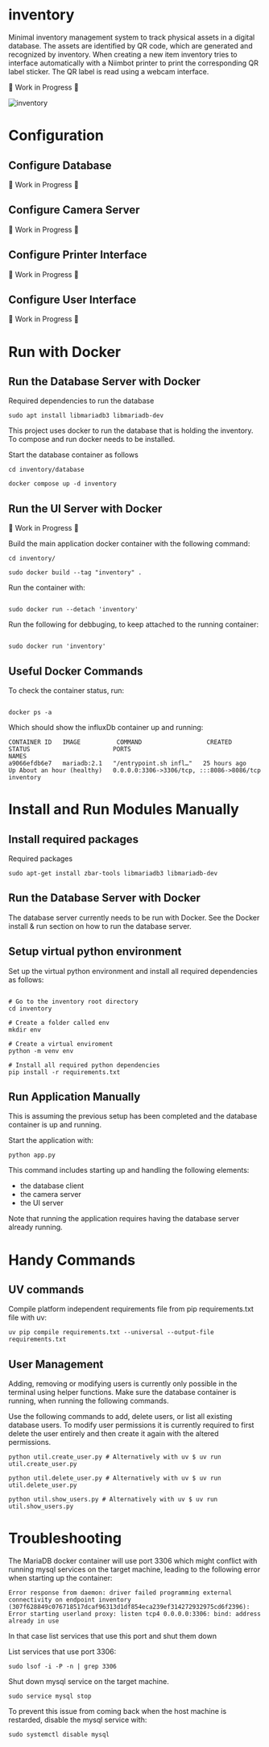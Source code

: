 # inventory

Minimal inventory management system to track physical assets in a digital database. The assets are identified by QR code, which are generated and recognized by inventory. When creating a new item inventory tries to interface automatically with a Niimbot printer to print the corresponding QR label sticker. The QR label is read using a webcam interface.

:construction: Work in Progress :construction:

![inventory](https://github.com/maxxonair/inventory/tree/main/frontend/data/inventory_example_ui_home.png?raw=true)

# Configuration

## Configure Database

:construction: Work in Progress :construction:

## Configure Camera Server

:construction: Work in Progress :construction:

## Configure Printer Interface

:construction: Work in Progress :construction:

## Configure User Interface

:construction: Work in Progress :construction:

# Run with Docker

## Run the Database Server with Docker

Required dependencies to run the database

```
sudo apt install libmariadb3 libmariadb-dev
```

This project uses docker to run the database that is holding the inventory.
To compose and run docker needs to be installed.

Start the database container as follows

```
cd inventory/database

docker compose up -d inventory

```

## Run the UI Server with Docker

:construction: Work in Progress :construction:

Build the main application docker container with the following command:

```
cd inventory/

sudo docker build --tag "inventory" .

```

Run the container with:

```

sudo docker run --detach 'inventory'

```

Run the following for debbuging, to keep attached to the running container:

```

sudo docker run 'inventory'

```

## Useful Docker Commands

To check the container status, run:

```

docker ps -a

```

Which should show the influxDb container up and running:

```
CONTAINER ID   IMAGE          COMMAND                  CREATED        STATUS                       PORTS                                       NAMES
a9066efdb6e7   mariadb:2.1   "/entrypoint.sh infl…"   25 hours ago   Up About an hour (healthy)   0.0.0.0:3306->3306/tcp, :::8086->8086/tcp   inventory

```

# Install and Run Modules Manually

## Install required packages

Required packages

```
sudo apt-get install zbar-tools libmariadb3 libmariadb-dev
```

## Run the Database Server with Docker

The database server currently needs to be run with Docker. See the Docker install & run section on how to run the database server.

## Setup virtual python environment

Set up the virtual python environment and install all required dependencies
as follows:

```

# Go to the inventory root directory
cd inventory

# Create a folder called env
mkdir env

# Create a virtual enviroment
python -m venv env

# Install all required python dependencies
pip install -r requirements.txt

```

## Run Application Manually

This is assuming the previous setup has been completed and the database
container is up and running.

Start the application with:

```
python app.py
```

This command includes starting up and handling the following elements:

- the database client
- the camera server
- the UI server

Note that running the application requires having the database server already running.

# Handy Commands

## UV commands

Compile platform independent requirements file from pip requirements.txt
file with uv:

```
uv pip compile requirements.txt --universal --output-file requirements.txt
```

## User Management

Adding, removing or modifying users is currently only possible in the terminal
using helper functions. Make sure the database container is running, when
running the following commands.

Use the following commands to add, delete users, or list all existing database
users. To modify user permissions it is currently required to first delete
the user entirely and then create it again with the altered permissions.

```
python util.create_user.py # Alternatively with uv $ uv run util.create_user.py
```

```
python util.delete_user.py # Alternatively with uv $ uv run util.delete_user.py
```

```
python util.show_users.py # Alternatively with uv $ uv run util.show_users.py
```

# Troubleshooting

The MariaDB docker container will use port 3306 which might conflict with
running mysql services on the target machine, leading to the following error
when starting up the container:

```
Error response from daemon: driver failed programming external connectivity on endpoint inventory (307f628849c076718517dcaf96313d1df854eca239ef314272932975cd6f2396): Error starting userland proxy: listen tcp4 0.0.0.0:3306: bind: address already in use
```

In that case list services that use this port and shut them down

List services that use port 3306:

```
sudo lsof -i -P -n | grep 3306
```

Shut down mysql service on the target machine.

```
sudo service mysql stop
```

To prevent this issue from coming back when the host machine is restarded,
disable the mysql service with:

```
sudo systemctl disable mysql

```
